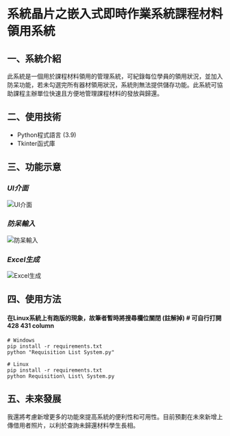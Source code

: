 # 系統晶片之嵌入式即時作業系統課程材料領用系統

## 一、系統介紹
此系統是一個用於課程材料領用的管理系統，可紀錄每位學員的領用狀況，並加入防呆功能，若未勾選完所有器材領用狀況，系統則無法提供儲存功能。此系統可協助課程主辦單位快速且方便地管理課程材料的發放與歸還。

## 二、使用技術
* Python程式語言 (3.9)
* Tkinter函式庫

## 三、功能示意

### *UI介面*
![UI介面](https://i.imgur.com/QgsDOig.png)

### *防呆輸入*
![防呆輸入](https://i.imgur.com/WENq7AX.png)

### *Excel生成*
![Excel生成](https://i.imgur.com/osfEP4c.png)

## 四、使用方法

#### 在Linux系統上有跑版的現象，故筆者暫時將搜尋欄位關閉 (註解掉) # 可自行打開 428 431 column
```bash=
# Windows
pip install -r requirements.txt
python "Requisition List System.py"
```

```bash=
# Linux
pip install -r requirements.txt
python Requisition\ List\ System.py
```

## 五、未來發展

我還將考慮新增更多的功能來提高系統的便利性和可用性。目前預劃在未來新增上傳借用者照片，以利於查詢未歸還材料學生長相。
